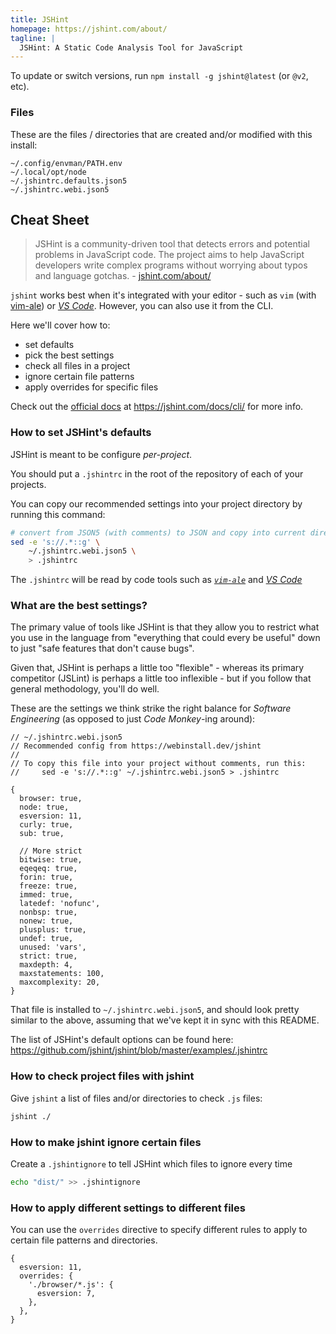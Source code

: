 ```yaml
---
title: JSHint
homepage: https://jshint.com/about/
tagline: |
  JSHint: A Static Code Analysis Tool for JavaScript
---
```


To update or switch versions, run `npm install -g jshint@latest` (or `@v2`,
etc).

### Files

These are the files / directories that are created and/or modified with this
install:

```text
~/.config/envman/PATH.env
~/.local/opt/node
~/.jshintrc.defaults.json5
~/.jshintrc.webi.json5
```

## Cheat Sheet

> JSHint is a community-driven tool that detects errors and potential problems
> in JavaScript code. The project aims to help JavaScript developers write
> complex programs without worrying about typos and language gotchas. -
> [jshint.com/about/](https://jshint.com/about/)

[vim-ale]: https://webinstall.dev/vim-ale
[vs-code-jshint]:
  https://marketplace.visualstudio.com/items?itemName=dbaeumer.jshint
[jshint-cli]: https://jshint.com/docs/cli/
[jshint-defaults]:
  https://github.com/jshint/jshint/blob/master/examples/.jshintrc

`jshint` works best when it's integrated with your editor - such as `vim` (with
[vim-ale][vim-ale]) or [_VS Code_][vs-code-jshint]. However, you can also use it
from the CLI.

Here we'll cover how to:

- set defaults
- pick the best settings
- check all files in a project
- ignore certain file patterns
- apply overrides for specific files

Check out the [official docs][jshint-cli] at <https://jshint.com/docs/cli/> for
more info.

### How to set JSHint's defaults

JSHint is meant to be configure _per-project_.

You should put a `.jshintrc` in the root of the repository of each of your
projects.

You can copy our recommended settings into your project directory by running
this command:

```sh
# convert from JSON5 (with comments) to JSON and copy into current directory
sed -e 's://.*::g' \
    ~/.jshintrc.webi.json5 \
    > .jshintrc
```

The `.jshintrc` will be read by code tools such as _[`vim-ale`][vim-ale]_ and
[_VS Code_][vs-code-jshint]

### What are the best settings?

The primary value of tools like JSHint is that they allow you to restrict what
you use in the language from "everything that could every be useful" down to
just "safe features that don't cause bugs".

Given that, JSHint is perhaps a little too "flexible" - whereas its primary
competitor (JSLint) is perhaps a little too inflexible - but if you follow that
general methodology, you'll do well.

These are the settings we think strike the right balance for _Software
Engineering_ (as opposed to just _Code Monkey_-ing around):

```json5
// ~/.jshintrc.webi.json5
// Recommended config from https://webinstall.dev/jshint
//
// To copy this file into your project without comments, run this:
//     sed -e 's://.*::g' ~/.jshintrc.webi.json5 > .jshintrc

{
  browser: true,
  node: true,
  esversion: 11,
  curly: true,
  sub: true,

  // More strict
  bitwise: true,
  eqeqeq: true,
  forin: true,
  freeze: true,
  immed: true,
  latedef: 'nofunc',
  nonbsp: true,
  nonew: true,
  plusplus: true,
  undef: true,
  unused: 'vars',
  strict: true,
  maxdepth: 4,
  maxstatements: 100,
  maxcomplexity: 20,
}
```

That file is installed to `~/.jshintrc.webi.json5`, and should look pretty
similar to the above, assuming that we've kept it in sync with this README.

The list of JSHint's default options can be found here:
<https://github.com/jshint/jshint/blob/master/examples/.jshintrc>

### How to check project files with jshint

Give `jshint` a list of files and/or directories to check `.js` files:

```sh
jshint ./
```

### How to make jshint ignore certain files

Create a `.jshintignore` to tell JSHint which files to ignore every time

```sh
echo "dist/" >> .jshintignore
```

### How to apply different settings to different files

You can use the `overrides` directive to specify different rules to apply to
certain file patterns and directories.

```json5
{
  esversion: 11,
  overrides: {
    './browser/*.js': {
      esversion: 7,
    },
  },
}
```
